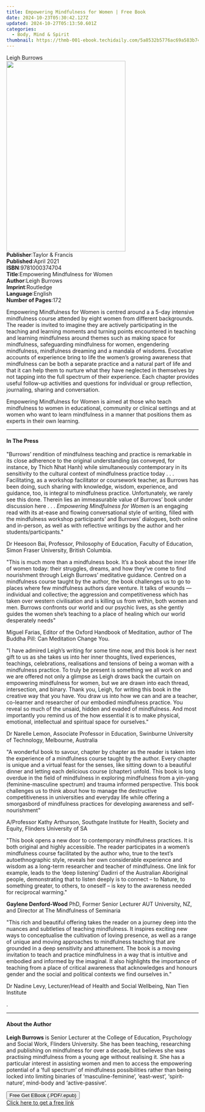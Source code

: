 ```yaml
---
title: Empowering Mindfulness for Women | Free Book
date: 2024-10-23T05:30:42.127Z
updated: 2024-10-27T05:13:50.601Z
categories:
  - Body, Mind & Spirit
thumbnail: https://thmb-001-ebook.techidaily.com/5a8532b5776ac69a583b742582aa2f7c7327ca93dfe79915e86fd34fc93177d9.jpg
---
```

<main id="book-container">
  <div class="flex flex-col">
    <div class="book-brief flex-1 py-6 px-4 sm:p-6 md:py-10 md:px-8">
      <!-- brief-->
      <div class="book-brief-main">Leigh Burrows</div>
    </div>
    <div
      class="book-meta-info flex-1 grid gap-4 col-start-1 col-end-3 row-start-1 sm:mb-6 sm:grid-cols-4 lg:gap-6 lg:col-start-2 lg:row-end-6 lg:row-span-6 lg:mb-0"
    >
      <div
        class="book-meta-info-left place-content-center mt-4 p-4 text-sm leading-6 col-start-2 col-span-2 dark:text-slate-400"
      >
        <img
          class="w-full h-500 object-cover rounded-lg sm:h-255 sm:col-span-2 lg:col-span-full"
          src="https://img-001-ebook.techidaily.com/2d8ca5897d5400e85f378bb12729a85ea96f9c6c55d679c31e8631cf5121dd5d.jpg"
          alt=""
          width="312"
          height="500"
        />
      </div>
      <div
        class="book-meta-info-right mt-2 col-start-1 row-start-2 col-span-3 self-center"
      >
        <!-- meta data  -->
        <div class="flex flex-col px-4 md:px-8">
          <div class="flex-1">
            <strong>Publisher</strong>:<span class="px-2"
              >Taylor &amp; Francis</span
            >
          </div>
          <div class="flex-1">
            <strong>Published</strong>:<span class="px-2">April 2021</span>
          </div>
          <div class="flex-1">
            <strong>ISBN</strong>:<span class="px-2">9781000374704</span>
          </div>
          <div class="flex-1">
            <strong>Title</strong>:<span class="px-2"
              >Empowering Mindfulness for Women</span
            >
          </div>
          <div class="flex-1">
            <strong>Author</strong>:<span class="px-2">Leigh Burrows</span>
          </div>
          <div class="flex-1">
            <strong>Imprint</strong>:<span class="px-2">Routledge</span>
          </div>
          <div class="flex-1">
            <strong>Language</strong>:<span class="px-2">English</span>
          </div>
          <div class="flex-1">
            <strong>Number of Pages</strong>:<span class="px-2">172</span>
          </div>
        </div>
      </div>
    </div>
    <div class="book-description flex-1 py-6 px-4 sm:p-6 md:py-10 md:px-8">
      <div class="book-description-main">
        <div accordion-content="" id="description">
          <p>
            Empowering Mindfulness for Women is centred around a a 5-day
            intensive mindfulness course attended by eight women from different
            backgrounds. The reader is invited to imagine they are actively
            participating in the teaching and learning moments and turning
            points encountered in teaching and learning mindfulness around
            themes such as making space for mindfulness, safeguarding
            mindfulness for women, engendering mindfulness, mindfulness dreaming
            and a mandala of wisdoms. Evocative accounts of experience bring to
            life the women’s growing awareness that mindfulness can be both a
            separate practice and a natural part of life and that it can help
            them to nurture what they have neglected in themselves by not
            tapping into the full spectrum of their experience. Each chapter
            provides useful follow-up activities and questions for individual or
            group reflection, journaling, sharing and conversation.
          </p>
          <p>
            Empowering Mindfulness for Women is aimed at those who teach
            mindfulness to women in educational, community or clinical settings
            and at women who want to learn mindfulness in a manner that
            positions them as experts in their own learning.
          </p>
        </div>
        <div class="accordion-fader"></div>
      </div>
    </div>
    <div class="book-excerpts flex-1 py-6 px-4 sm:p-6 md:py-10 md:px-8">
      <!-- excerpts-->
      <div class="book-excerpts-main">
        <hr />
        <h4 class="placeholder placeholder-heading">
          <span>In The Press</span>
        </h4>
        <p></p>
        <p>
          "Burrows’ rendition of mindfulness teaching and practice is remarkable
          in its close adherence to the original understanding (as conveyed, for
          instance, by Thich Nhat Hanh) while simultaneously contemporary in its
          sensitivity to the cultural context of mindfulness practice today . .
          . Facilitating, as a workshop facilitator or coursework teacher, as
          Burrows has been doing, such sharing with knowledge, wisdom,
          experience, and guidance, too, is integral to mindfulness practice.
          Unfortunately, we rarely see this done. Therein lies an immeasurable
          value of Burrows’ book under discussion here . . .
          <i>Empowering Mindfulness for Women </i>is an engaging read with its
          at-ease and flowing conversational style of writing, filled with the
          mindfulness workshop participants’ and Burrows’ dialogues, both online
          and in-person, as well as with reflective writings by the author and
          her students/participants."
        </p>
        <p>
          Dr Heesoon Bai, Professor, Philosophy of Education, Faculty of
          Education, Simon Fraser University, British Columbia.
        </p>
        <p>
          "This is much more than a mindfulness book. It’s a book about the
          inner life of women today: their struggles, dreams, and how they’ve
          come to find nourishment through Leigh Burrows’ meditative guidance.
          Centred on a mindfulness course taught by the author, the book
          challenges us to go to places where few mindfulness authors dare
          venture. It talks of wounds — individual and collective; the
          aggression and competitiveness which has taken over western
          civilisation and is killing us from within, both women and men.
          Burrows confronts our world and our psychic lives, as she gently
          guides the women she’s teaching to a place of healing which our world
          desperately needs"
        </p>
        <p>
          Miguel Farias, Editor of the Oxford Handbook of Meditation, author of
          The Buddha Pill: Can Meditation Change You.
        </p>
        <p>
          "I have admired Leigh’s writing for some time now, and this book is
          her next gift to us as she takes us into her inner thoughts, lived
          experiences, teachings, celebrations, realisations and tensions of
          being a woman with a mindfulness practice. To truly be present is
          something we all work on and we are offered not only a glimpse as
          Leigh draws back the curtain on empowering mindfulness for women, but
          we are drawn into each thread, intersection, and binary. Thank you,
          Leigh, for writing this book in the creative way that you have. You
          draw us into how we can and are a teacher, co-learner and researcher
          of our embodied mindfulness practice. You reveal so much of the
          unsaid, hidden and evaded of mindfulness. And most importantly you
          remind us of the how essential it is to make physical, emotional,
          intellectual and spiritual space for ourselves."
        </p>
        <p>
          Dr Narelle Lemon,<i> </i>Associate Professor in Education, Swinburne
          University of Technology, Melbourne, Australia
        </p>
        <p>
          "A wonderful book to savour, chapter by chapter as the reader is taken
          into the experience of a mindfulness course taught by the author.
          Every chapter is unique and a virtual feast for the senses, like
          sitting down to a beautiful dinner and letting each delicious course
          (chapter) unfold. This book is long overdue in the field of
          mindfulness in exploring mindfulness from a yin-yang
          (feminine-masculine spectrum) and trauma informed perspective. This
          book challenges us to think about how to manage the destructive
          competitiveness in universities and everyday life while offering a
          smorgasbord of mindfulness practices for developing awareness and
          self-nourishment"
        </p>
        <p>
          A/Professor Kathy Arthurson, Southgate Institute for Health, Society
          and Equity, Flinders University of SA
        </p>
        <p>
          "This book opens a new door to contemporary mindfulness practices. It
          is both original and highly accessible. The reader participates in a
          women’s mindfulness course facilitated by the author who, true to the
          text’s autoethnographic style, reveals her own considerable experience
          and wisdom as a long-term researcher and teacher of mindfulness. One
          link for example, leads to the ‘deep listening’ Dadirri of the
          Australian Aboriginal people, demonstrating that to listen deeply is
          to connect – to Nature, to something greater, to others, to oneself –
          is key to the awareness needed for reciprocal warming."
        </p>
        <p>
          <strong>Gaylene Denford-Wood</strong> PhD, Former Senior Lecturer AUT
          University, NZ, and Director at The Mindfulness of Seminaria
        </p>
        <p>
          "This rich and beautiful offering takes the reader on a journey deep
          into the nuances and subtleties of teaching mindfulness. It inspires
          exciting new ways to conceptualise the cultivation of loving presence,
          as well as a range of unique and moving approaches to mindfulness
          teaching that are grounded in a deep sensitivity and attunement. The
          book is a moving invitation to teach and practice mindfulness in a way
          that is intuitive and embodied and informed by the imaginal. It also
          highlights the importance of teaching from a place of critical
          awareness that acknowledges and honours gender and the social and
          political contexts we find ourselves in."
        </p>
        <p>
          Dr Nadine Levy, Lecturer/Head of Health and Social Wellbeing, Nan Tien
          Institute
        </p>
        <p>.</p>
        <p></p>
      </div>
    </div>
    <div class="book-about-author flex-1 py-6 px-4 sm:p-6 md:py-10 md:px-8">
      <!-- about author-->
      <div class="book-main-author-main">
        <hr />
        <h4 class="placeholder placeholder-heading">
          <span>About the Author</span>
        </h4>
        <p></p>
        <p>
          <strong>Leigh Burrows </strong>is Senior Lecturer at the College of
          Education, Psychology and Social Work, Flinders University. She has
          been teaching, researching and publishing on mindfulness for over a
          decade, but believes she was practising mindfulness from a young age
          without realising it. She has a particular interest in assisting women
          and men to access the empowering potential of a ‘full spectrum’ of
          mindfulness possibilities rather than being locked into limiting
          binaries of ‘masculine-feminine’, ‘east-west’, ‘spirit-nature’,
          mind-body and ‘active-passive’.
        </p>
        <p></p>
      </div>
    </div>
    <div class="book-free-get flex-1 py-6 px-4 sm:p-6 md:py-10 md:px-8">
      <button
        id="btn-free-get"
        class="bg-blue-500 hover:bg-blue-700 text-white font-bold py-2 px-4 rounded"
      >
        Free Get EBook (.PDF/.epub)
      </button>
      <div id="countdown-display" class="px-2 text-lg mt-2"></div>
      <a
        id="free-link"
        class="hidden bg-blue-500 hover:bg-blue-700 text-white font-bold py-2 px-4 rounded"
        href="https://www.ebooks.com/en-us/book/210152405/empowering-mindfulness-for-women/leigh-burrows/"
        target="_blank"
        >Click here to get a free link</a
      >
    </div>
    <script>
      let countdownTime = 0;
      let countdownInterval = null;
      document
        .getElementById('btn-free-get')
        .addEventListener('click', startCountdown);
      function startCountdown() {
        countdownTime = new Date().getTime() + 60000 * 3;
        countdownInterval = setInterval(updateCountdown, 1000);
        document.getElementById('btn-free-get').disabled = true;
        document
          .getElementById('btn-free-get')
          .classList.add('bg-gray-500', 'cursor-not-allowed');
      }
      function updateCountdown() {
        let currentTime = new Date().getTime();
        let timeLeft = countdownTime - currentTime;
        let secondsLeft = Math.floor(timeLeft / 1000);
        document.getElementById('countdown-display').innerHTML =
          `Remaining time: ${secondsLeft} seconds.`;
        if (secondsLeft <= 0) {
          clearInterval(countdownInterval);
          document.getElementById('btn-free-get').classList.add('hidden');
          document.getElementById('free-link').classList.remove('hidden');
          document.getElementById('countdown-display').innerHTML = '';
        }
      }
    </script>
  </div>
</main>

<ins class="adsbygoogle"
      style="display:block"
      data-ad-client="ca-pub-7571918770474297"
      data-ad-slot="8358498916"
      data-ad-format="auto"
      data-full-width-responsive="true"></ins>
    